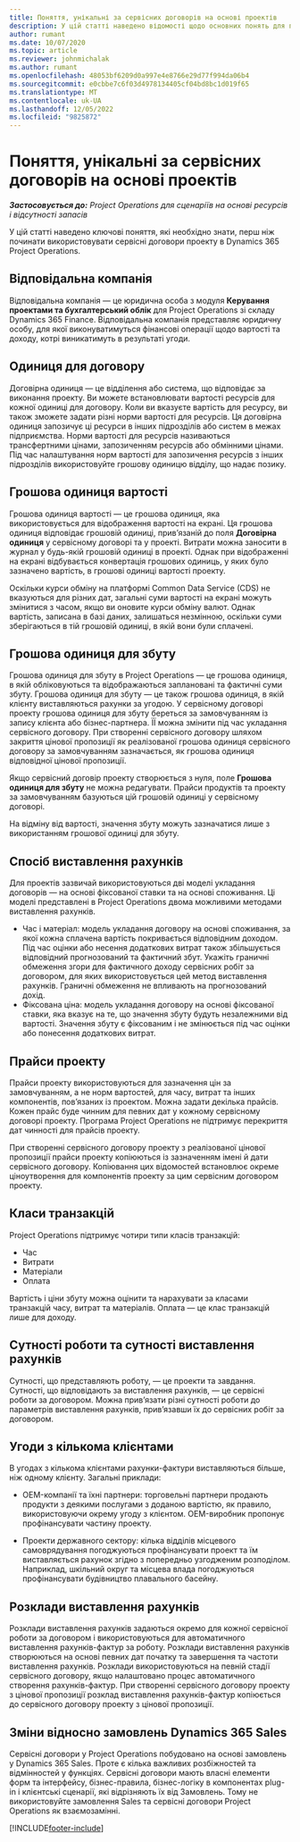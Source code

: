 ```yaml
---
title: Поняття, унікальні за сервісних договорів на основі проектів
description: У цій статті наведено відомості щодо основних понять для проектних сервісних договорів в Project Operations.
author: rumant
ms.date: 10/07/2020
ms.topic: article
ms.reviewer: johnmichalak
ms.author: rumant
ms.openlocfilehash: 48053bf6209d0a997e4e8766e29d77f994da06b4
ms.sourcegitcommit: e0cbbe7c6f03d4978134405cf04bd8bc1d019f65
ms.translationtype: MT
ms.contentlocale: uk-UA
ms.lasthandoff: 12/05/2022
ms.locfileid: "9825872"
---
```

# <a name="concepts-unique-to-project-based-contracts"></a>Поняття, унікальні за сервісних договорів на основі проектів

_**Застосовується до:** Project Operations для сценаріїв на основі ресурсів і відсутності запасів_



У цій статті наведено ключові поняття, які необхідно знати, перш ніж починати використовувати сервісні договори проекту в Dynamics 365 Project Operations.

## <a name="owning-company"></a>Відповідальна компанія

Відповідальна компанія — це юридична особа з модуля **Керування проектами та бухгалтерський облік** для Project Operations зі складу Dynamics 365 Finance. Відповідальна компанія представляє юридичну особу, для якої виконуватимуться фінансові операції щодо вартості та доходу, котрі виникатимуть в результаті угоди.

## <a name="contracting-unit"></a>Одиниця для договору

Договірна одиниця — це відділення або система, що відповідає за виконання проекту. Ви можете встановлювати вартості ресурсів для кожної одиниці для договору. Коли ви вказуєте вартість для ресурсу, ви також зможете задати різні норми вартості для ресурсів. Ця договірна одиниця запозичує ці ресурси в інших підрозділів або систем в межах підприємства. Норми вартості для ресурсів називаються трансфертними цінами, запозиченням ресурсів або обмінними цінами. Під час налаштування норм вартості для запозичення ресурсів з інших підрозділів використовуйте грошову одиницю відділу, що надає позику.

## <a name="cost-currency"></a>Грошова одиниця вартості

Грошова одиниця вартості — це грошова одиниця, яка використовується для відображення вартості на екрані. Ця грошова одиниця відповідає грошовій одиниці, прив’язаній до поля **Договірна одиниця** у сервісному договорі та у проекті. Витрати можна заносити в журнал у будь-якій грошовій одиниці в проекті. Однак при відображенні на екрані відбувається конвертація грошових одиниць, у яких було зазначено вартість, в грошові одиниці вартості проекту.

Оскільки курси обміну на платформі Common Data Service (CDS) не вказуються для різних дат, загальні суми вартості на екрані можуть змінитися з часом, якщо ви оновите курси обміну валют. Однак вартість, записана в базі даних, залишаться незмінною, оскільки суми зберігаються в тій грошовій одиниці, в якій вони були сплачені.

## <a name="sales-currency"></a>Грошова одиниця для збуту

Грошова одиниця для збуту в Project Operations — це грошова одиниця, в якій обліковуються та відображаються заплановані та фактичні суми збуту. Грошова одиниця для збуту — це також грошова одиниця, в якій клієнту виставляються рахунки за угодою. У сервісному договорі проекту грошова одиниця для збуту береться за замовчуванням із запису клієнта або бізнес-партнера. ЇЇ можна змінити під час укладання сервісного договору. При створенні сервісного договору шляхом закриття цінової пропозиції як реалізованої грошова одиниця сервісного договору за замовчуванням зазначається, як грошова одиниця відповідної цінової пропозиції.

Якщо сервісний договір проекту створюється з нуля, поле **Грошова одиниця для збуту** не можна редагувати. Прайси продуктів та проекту за замовчуванням базуються цій грошовій одиниці у сервісному договорі.

На відміну від вартості, значення збуту можуть зазначатися лише з використанням грошової одиниці для збуту.

## <a name="billing-method"></a>Спосіб виставлення рахунків

Для проектів зазвичай використовуються дві моделі укладання договорів — на основі фіксованої ставки та на основі споживання. Ці моделі представлені в Project Operations двома можливими методами виставлення рахунків.

- Час і матеріал: модель укладання договору на основі споживання, за якої кожна сплачена вартість покривається відповідним доходом. Під час оцінки або несення додаткових витрат також збільшується відповідний прогнозований та фактичний збут. Укажіть граничні обмеження згори для фактичного доходу сервісних робіт за договором, для яких використовується цей метод виставлення рахунків. Граничні обмеження не впливають на прогнозований дохід.
- Фіксована ціна: модель укладання договору на основі фіксованої ставки, яка вказує на те, що значення збуту будуть незалежними від вартості. Значення збуту є фіксованим і не змінюється під час оцінки або понесення додаткових витрат.

## <a name="project-price-lists"></a>Прайси проекту

Прайси проекту використовуються для зазначення цін за замовчуванням, а не норм вартостей, для часу, витрат та інших компонентів, пов’язаних із проектом. Можна задати декілька прайсів. Кожен прайс буде чинним для певних дат у кожному сервісному договорі проекту. Програма Project Operations не підтримує перекриття дат чинності для прайсів проекту.

При створенні сервісного договору проекту з реалізованої цінової пропозиції прайси проекту копіюються із зазначенням імені й дати сервісного договору. Копіювання цих відомостей встановлює окреме ціноутворення для компонентів проекту за цим сервісним договором проекту.

## <a name="transaction-classes"></a>Класи транзакцій

Project Operations підтримує чотири типи класів транзакцій:

- Час
- Витрати
- Матеріали
- Оплата

Вартість і ціни збуту можна оцінити та нарахувати за класами транзакцій часу, витрат та матеріалів. Оплата — це клас транзакцій лише для доходу.

## <a name="work-entities-and-billing-entities"></a>Сутності роботи та сутності виставлення рахунків

Сутності, що представляють роботу, — це проекти та завдання. Сутності, що відповідають за виставлення рахунків, — це сервісні роботи за договором. Можна прив’язати різні сутності роботи до параметрів виставлення рахунків, прив’язавши їх до сервісних робіт за договором.

## <a name="multi-customer-deals"></a>Угоди з кількома клієнтами

В угодах з кількома клієнтами рахунки-фактури виставляються більше, ніж одному клієнту. Загальні приклади:

- OEM-компанії та їхні партнери: торговельні партнери продають продукти з деякими послугами з доданою вартістю, як правило, використовуючи окрему угоду з клієнтом. OEM-виробник пропонує профінансувати частину проекту. 

- Проекти державного сектору: кілька відділів місцевого самоврядування погоджуються профінансувати проект та їм виставляється рахунок згідно з попередньо узгодженим розподілом. Наприклад, шкільний округ та місцева влада погоджуються профінансувати будівництво плавального басейну.

## <a name="invoice-schedules"></a>Розклади виставлення рахунків

Розклади виставлення рахунків задаються окремо для кожної сервісної роботи за договором і використовуються для автоматичного виставлення рахунків-фактур за роботу. Розклади виставлення рахунків створюються на основі певних дат початку та завершення та частоти виставлення рахунків. Розклади використовуються на певній стадії сервісного договору, якщо налаштовано процес автоматичного створення рахунків-фактур. При створенні сервісного договору проекту з цінової пропозиції розклад виставлення рахунків-фактур копіюється до сервісного договору проекту з цінової пропозиції.

## <a name="changes-from-dynamics-365-sales-orders"></a>Зміни відносно замовлень Dynamics 365 Sales

Сервісні договори у Project Operations побудовано на основі замовлень у Dynamics 365 Sales. Проте є кілька важливих розбіжностей та відмінностей у функціях. Сервісні договори мають власні елементи форм та інтерфейсу, бізнес-правила, бізнес-логіку в компонентах plug-in і клієнтські сценарії, які відрізняють їх від Замовлень. Тому не використовуйте замовлення Sales та сервісні договори Project Operations як взаємозамінні.


[!INCLUDE[footer-include](../includes/footer-banner.md)]
